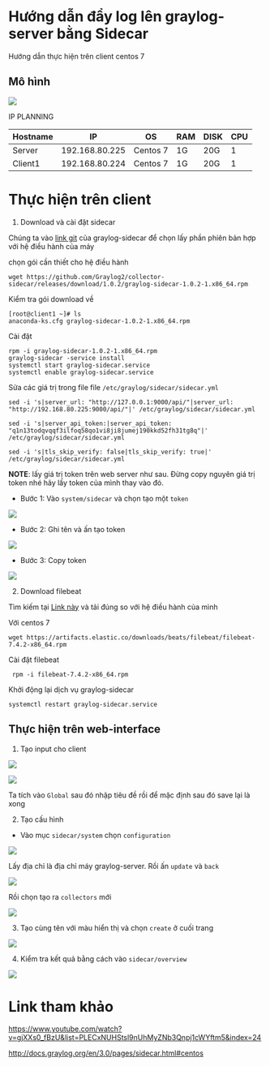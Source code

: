 # Hướng dẫn đẩy log lên graylog-server bằng Sidecar
Hướng dẫn thực hiện trên client centos 7
## Mô hình 

![](../images/screen_15.png)

IP PLANNING

| Hostname | IP | OS | RAM | DISK | CPU | 
|---|---|---|----|---|---|
| Server | 192.168.80.225 | Centos 7 | 1G | 20G | 1 | 
| Client1 | 192.168.80.224 | Centos 7 | 1G | 20G | 1 |

# Thực hiện trên client 
1. Download và cài đặt sidecar 

Chúng ta vào [link git](https://github.com/Graylog2/collector-sidecar/releases) của graylog-sidecar để chọn lấy phần phiên bản hợp với hệ điều hành của máy

chọn gói cần thiết cho hệ điều hành 
```
wget https://github.com/Graylog2/collector-sidecar/releases/download/1.0.2/graylog-sidecar-1.0.2-1.x86_64.rpm
```

Kiểm tra gói download về
```
[root@client1 ~]# ls
anaconda-ks.cfg graylog-sidecar-1.0.2-1.x86_64.rpm
```
Cài đặt 
```
rpm -i graylog-sidecar-1.0.2-1.x86_64.rpm
graylog-sidecar -service install
systemctl start graylog-sidecar.service
systemctl enable graylog-sidecar.service
```

Sửa các giá trị trong file file `/etc/graylog/sidecar/sidecar.yml`
```
sed -i 's|server_url: "http://127.0.0.1:9000/api/"|server_url: "http://192.168.80.225:9000/api/"|' /etc/graylog/sidecar/sidecar.yml

sed -i 's|server_api_token:|server_api_token: "q1n13todqvqqf3ilfoq58qo1vi8ji8jumej190kkd52fh31tg8q"|' /etc/graylog/sidecar/sidecar.yml

sed -i 's|tls_skip_verify: false|tls_skip_verify: true|' /etc/graylog/sidecar/sidecar.yml
```
**NOTE**: lấy giá trị token trên web server như sau. Đừng copy nguyên giá trị token nhé hãy lấy token của mình thay vào đó.
- Bước 1: Vào `system/sidecar` và chọn tạo một `token`

![](../images/screen_16.png)

- Bước 2: Ghi tên và ấn tạo token 

![](../images/screen_17.png)

- Bước 3: Copy token 

![](../images/screen_18.png)

2. Download filebeat 

Tìm kiếm tại [Link này](https://www.elastic.co/fr/downloads/beats/filebeat) và tải đúng so với hệ điều hành của mình 

Với centos 7
```
wget https://artifacts.elastic.co/downloads/beats/filebeat/filebeat-7.4.2-x86_64.rpm
```
Cài đặt filebeat
```
 rpm -i filebeat-7.4.2-x86_64.rpm
```

Khởi động lại dịch vụ graylog-sidecar 
```
systemctl restart graylog-sidecar.service 
```

## Thực hiện trên web-interface 
1. Tạo input cho client 

![](../images/screen_36.png)

![](../images/screen_37.png)

Ta tích vào `Global` sau đó nhập tiêu đề rồi để mặc định sau đó save lại là xong 

2. Tạo cấu hình 
- Vào mục `sidecar/system` chọn `configuration`

![](../images/screen_20.png)

Lấy địa chỉ là địa chỉ máy graylog-server. Rồi ấn `update` và `back`

![](../images/screen_21.png)

Rồi chọn tạo ra `collectors` mới 

![](../images/screen_22.png)

3. Tạo cùng tên với màu hiển thị và chọn `create` ở cuối trang 

![](../images/screen_23.png)

4. Kiểm tra kết quả bằng cách vào `sidecar/overview`

![](../images/screen_19.png)

 

# Link tham khảo 
https://www.youtube.com/watch?v=gjXXs0_fBzU&list=PLECxNUHStsl9nUhMyZNb3Qnpj1cWYftm5&index=24

http://docs.graylog.org/en/3.0/pages/sidecar.html#centos